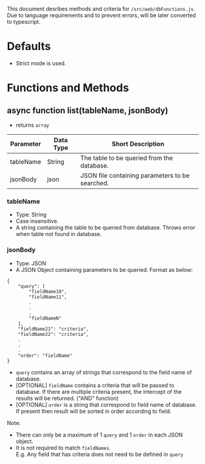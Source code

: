 This document desribes methods and criteria for `/src/web/dbFunctions.js`. Due to language requirements and to prevent errors, will be later converted to typescript.


# Defaults
- Strict mode is used.

# Functions and Methods
## async function list(tableName, jsonBody)
- returns `array`

| Parameter | Data Type | Short Description |
| --- | --- | --- |
| tableName | String | The table to be queried from the database. |
| jsonBody | json | JSON file containing parameters to be searched. |

### tableName
- Type: String
- Case insensitive.
- A string containing the table to be queried from database. Throws error when table not found in database.

### jsonBody
- Type: JSON
- A JSON Object containing parameters to be queried. Format as below:
```
{
    "query": [
        "fieldName10",
        "fieldName11",
        .
        .
        .
        "fieldNameN"
    ],
    "fieldName21": "criteria",
    "fieldName22": "criteria",
    .
    .
    .
    "order": "fieldName"
}
```
- `query` contains an array of strings that correspond to the field name of database. 
- \[OPTIONAL] `fieldName` contains a criteria that will be passed to database. If there are multiple criteria present, the intercept of the results will be returned. ("AND" function)
- \[OPTIONAL] `order` is a string that correspond to field name of database. If present then result will be sorted in order according to field.


Note: 
- There can only be a maximum of 1 `query` and 1 `order` in each JSON object.
- It is not required to match `fieldNames`. \
E.g. Any field that has criteria does not need to be defined in `query`